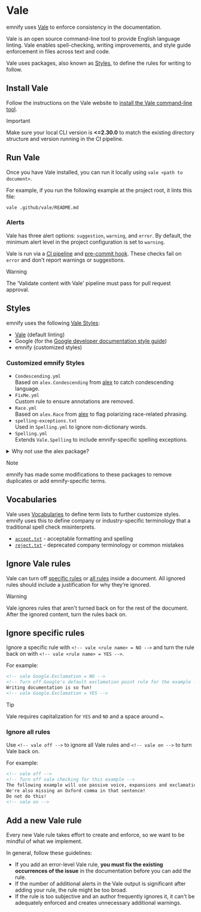 # Vale

emnify uses [Vale](https://vale.sh/) to enforce consistency in the documentation.

Vale is an open source command-line tool to provide English language linting.
Vale enables spell-checking, writing improvements, and style guide enforcement in files across text and code.

Vale uses packages, also known as [Styles](#styles), to define the rules for writing to follow.

## Install Vale

Follow the instructions on the Vale website to [install the Vale command-line tool](https://vale.sh/docs/vale-cli/installation/).

> [!IMPORTANT]
> Make sure your local CLI version is **<=2.30.0** to match the existing directory structure and version running in the CI pipeline.

## Run Vale

Once you have Vale installed, you can run it locally using `vale <path to document>`.

For example, if you run the following example at the project root, it lints this file:

```shell
vale .github/vale/README.md
```

### Alerts

Vale has three alert options: `suggestion`, `warning`, and `error`.
By default, the minimum alert level in the project configuration is set to `warning`.

Vale is run via a [CI pipeline](../workflows/vale.yml) and [pre-commit hook](../../.husky/pre-commit).
These checks fail on `error` and don't report warnings or suggestions.

> [!WARNING]
> The 'Validate content with Vale' pipeline must pass for pull request approval.

## Styles

emnify uses the following [Vale Styles](https://vale.sh/docs/topics/styles/):

- [Vale](https://vale.sh/docs/topics/styles/#extension-points) (default linting)
- Google (for the [Google developer documentation style guide](https://developers.google.com/style))
- emnify (customized styles)

### Customized emnify Styles

- `Condescending.yml`  
Based on `alex.Condescending` from [alex](https://alexjs.com/) to catch condescending language.
- `FixMe.yml`  
Custom rule to ensure annotations are removed.
- `Race.yml`  
Based on `alex.Race` from [alex](https://alexjs.com/) to flag polarizing race-related phrasing.
- `spelling-exceptions.txt`  
Used in `Spelling.yml` to ignore non-dictionary words.
- `Spelling.yml`  
Extends `Vale.Spelling` to include emnify-specific spelling exceptions.

<details>
<summary>Why not use the alex package?</summary>
The emnify Documentation only requires two of the 10 rules in the alex package for Vale.
These two rules are also further customized (more terms added, altered severity levels, etc.), so it makes more sense to maintain an emnify-specific version of the rules.
</details>

> [!NOTE]
> emnify has made some modifications to these packages to remove duplicates or add emnify-specific terms.

## Vocabularies

Vale uses [Vocabularies](https://vale.sh/docs/topics/vocab/) to define term lists to further customize styles.
emnify uses this to define company or industry-specific terminology that a traditional spell check misinterprets.

- [`accept.txt`](./styles/Vocab/emnify/accept.txt) - acceptable formatting and spelling
- [`reject.txt`](./styles/Vocab/emnify/reject.txt) - deprecated company terminology or common mistakes

## Ignore Vale rules

Vale can turn off [specific rules](#ignore-specific-rules) or [all rules](#ignore-all-rules) inside a document.
All ignored rules should include a justification for why they’re ignored.

> [!WARNING]
> Vale ignores rules that aren't turned back on for the rest of the document.
> After the ignored content, turn the rules back on.

## Ignore specific rules

Ignore a specific rule with `<!-- vale <rule name> = NO -->` and turn the rule back on with `<!-- vale <rule name> = YES -->`.

For example:

```markdown
<!-- vale Google.Exclamation = NO -->
<!-- Turn off Google's default exclamation point rule for the example -->
Writing documentation is so fun!
<!-- vale Google.Exclamation = YES -->
```

> [!TIP]
> Vale requires capitalization for `YES` and `NO` and a space around `=`.

### Ignore all rules

Use `<!-- vale off -->` to ignore all Vale rules and `<!-- vale on -->` to turn Vale back on.

For example:

```markdown
<!-- vale off -->
<!-- Turn off vale checking for this example -->
The following example will use passive voice, expansions and exclamation points.
We're also missing an Oxford comma in that sentence!
Do not do this!
<!-- vale on -->
```

## Add a new Vale rule

Every new Vale rule takes effort to create and enforce, so we want to be mindful of what we implement.

In general, follow these guidelines:

- If you add an error-level Vale rule, **you must fix the existing occurrences of the issue** in the documentation before you can add the rule.
- If the number of additional alerts in the Vale output is significant after adding your rule, the rule might be too broad.
- If the rule is too subjective and an author frequently ignores it, it can't be adequately enforced and creates unnecessary additional warnings.
